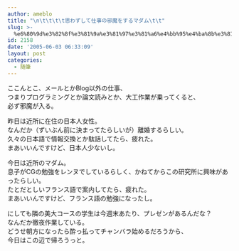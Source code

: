 ```yaml
---
author: ameblo
title: "\n\t\t\t\t思わずして仕事の邪魔をするマダム\t\t"
slug: >-
  %e6%80%9d%e3%82%8f%e3%81%9a%e3%81%97%e3%81%a6%e4%bb%95%e4%ba%8b%e3%81%ae%e9%82%aa%e9%ad%94%e3%82%92%e3%81%99%e3%82%8b%e3%83%9e%e3%83%80%e3%83%a0
id: 2158
date: '2005-06-03 06:33:09'
layout: post
categories:
  - 随筆
---
```


ここんとこ、メールとかBlog以外の仕事、  
つまりプログラミングとか論文読みとか、大工作業が乗ってくると、  
必ず邪魔が入る。  

昨日は近所に在住の日本人女性。  
なんだか（ずいぶん前に決まってたらしいが）離婚するらしい。  
久々の日本語で情報交換とか駄話してたら、疲れた。  
まあいいんですけど、日本人少ないし。  

今日は近所のマダム。  
息子がCGの勉強をレンヌでしているらしく、かねてからこの研究所に興味があったらしい。  
たとだとしいフランス語で案内してたら、疲れた。  
まあいいんですけど、フランス語の勉強になったし。  

にしても隣の美大コースの学生は今週末あたり、プレゼンがあるんだな？  
なんだか徹夜作業している。  
どうせ朝方になったら酔っ払ってチャンバラ始めるだろうから、  
今日はこの辺で帰ろうっと。